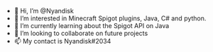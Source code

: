 - 👋 Hi, I’m @Nyandisk
- 👀 I’m interested in Minecraft Spigot plugins, Java, C# and python.
- 🌱 I’m currently learning about the Spigot API on Java
- 💞️ I’m looking to collaborate on future projects
- 📫 My contact is Nyandisk#2034

<!---
Nyandisk/Nyandisk is a ✨ special ✨ repository because its `README.md` (this file) appears on your GitHub profile.
You can click the Preview link to take a look at your changes.
--->

